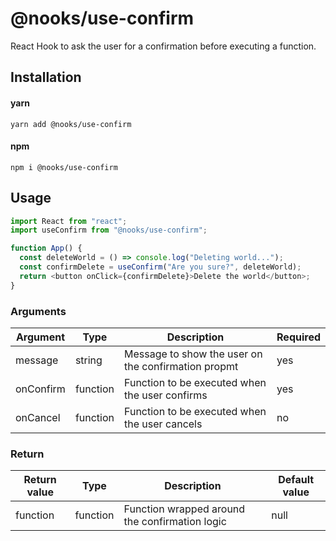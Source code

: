 # @nooks/use-confirm

React Hook to ask the user for a confirmation before executing a function.

## Installation

#### yarn

`yarn add @nooks/use-confirm`

#### npm

`npm i @nooks/use-confirm`

## Usage

```js
import React from "react";
import useConfirm from "@nooks/use-confirm";

function App() {
  const deleteWorld = () => console.log("Deleting world...");
  const confirmDelete = useConfirm("Are you sure?", deleteWorld);
  return <button onClick={confirmDelete}>Delete the world</button>;
}
```

### Arguments

| Argument  | Type     | Description                                         | Required |
| --------- | -------- | --------------------------------------------------- | -------- |
| message   | string   | Message to show the user on the confirmation propmt | yes      |
| onConfirm | function | Function to be executed when the user confirms      | yes      |
| onCancel  | function | Function to be executed when the user cancels       | no       |

### Return

| Return value | Type     | Description                                    | Default value |
| ------------ | -------- | ---------------------------------------------- | ------------- |
| function     | function | Function wrapped around the confirmation logic | null          |
